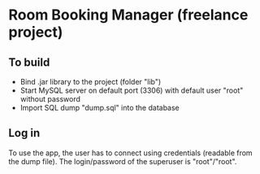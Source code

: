 # Room Booking Manager (freelance project)

## To build 
* Bind .jar library to the project (folder "lib")
* Start MySQL server on default port (3306) with default user "root" without password
* Import SQL dump "dump.sql" into the database

## Log in
To use the app, the user has to connect using credentials (readable from the dump file). The login/password of the superuser is "root"/"root".
